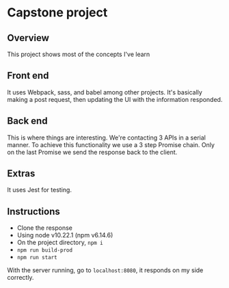 # Capstone project

## Overview
This project shows most of the concepts I've learn

## Front end
It uses Webpack, sass, and babel among other projects.
It's basically making a post request, then
updating the UI with the information responded.

## Back end

This is where things are interesting.
We're contacting 3 APIs in a serial manner.
To achieve this functionality we use
a 3 step Promise chain. Only on the last Promise
we send the response back to the client.

## Extras
It uses Jest for testing.

## Instructions

- Clone the response
- Using node v10.22.1 (npm v6.14.6)
- On the project directory, `npm i`
- `npm run build-prod`
- `npm run start`

With the server running, go to `localhost:8080`,
it responds on my side correctly.

